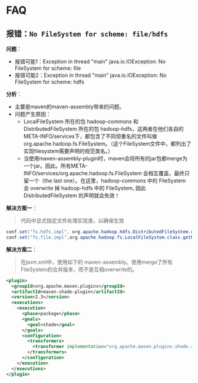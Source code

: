 # FAQ

## 报错：`No FileSystem for scheme: file/hdfs`

**问题**：

- 报错可能1：Exception in thread "main" java.io.IOException: No FileSystem for scheme: file
- 报错可能2：Exception in thread "main" java.io.IOException: No FileSystem for scheme: hdfs

**分析**：

- 主要是maven的maven-assembly带来的问题。
- 问题产生原因：
    - LocalFileSystem 所在的包 hadoop-commons 和 DistributedFileSystem 所在的包 hadoop-hdfs，这两者在他们各自的 META-INFO/services下，都包含了不同但重名的文件叫做 org.apache.hadoop.fs.FileSystem。（这个FileSystem文件中，都列出了实现filesystem需要声明的规范类名。）
    - 当使用maven-assembly-plugin时，maven会将所有的jar包都merge为一个jar。因此。所有META-INFO/services/org.apache.hadoop.fs.FileSystem 会相互覆盖，最终只留一个（the last one）。在这里，hadoop-commons 中的 FileSystem 会 overwrite 掉 hadoop-hdfs 中的 FileSystem, 因此 DistributedFileSystem 的声明就会失效！

**解决方案一**：

> 代码中显式指定文件处理实现类，以确保生效

```java
conf.set("fs.hdfs.impl", org.apache.hadoop.hdfs.DistributedFileSystem.class.getName());
conf.set("fs.file.impl",org.apache.hadoop.fs.LocalFileSystem.class.getName());
```

**解决方案二**：

> 在pom.xml中，使用如下的 maven-assembly。使用merge了所有FileSystem的合并版本，而不是互相overwrite的。

```xml
<plugin>
  <groupId>org.apache.maven.plugins</groupId>
  <artifactId>maven-shade-plugin</artifactId>
  <version>2.3</version>
  <executions>
    <execution>
      <phase>package</phase>
      <goals>
        <goal>shade</goal>
      </goals>
      <configuration>
        <transformers>
          <transformer implementation="org.apache.maven.plugins.shade.resource.ServicesResourceTransformer"/>
        </transformers>
      </configuration>
    </execution>
  </executions>
</plugin>
```